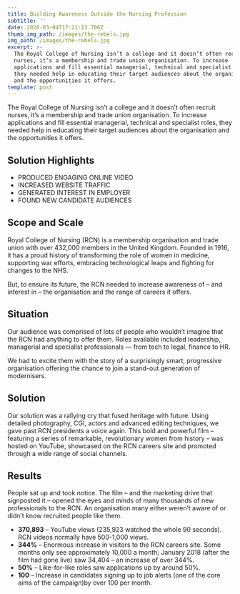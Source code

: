 ```yaml
---
title: Building Awareness Outside the Nursing Profession
subtitle: ''
date: 2020-03-04T17:21:13.706Z
thumb_img_path: /images/the-rebels.jpg
img_path: /images/the-rebels.jpg
excerpt: >-
  The Royal College of Nursing isn’t a college and it doesn’t often recruit
  nurses, it’s a membership and trade union organisation. To increase
  applications and fill essential managerial, technical and specialist roles,
  they needed help in educating their target audiences about the organisation
  and the opportunities it offers.
template: post
---
```

The Royal College of Nursing isn’t a college and it doesn’t often recruit nurses, it’s a membership and trade union organisation. To increase applications and fill essential managerial, technical and specialist roles, they needed help in educating their target audiences about the organisation and the opportunities it offers.

## Solution Highlights

* PRODUCED ENGAGING ONLINE VIDEO
* INCREASED WEBSITE TRAFFIC
* GENERATED INTEREST IN EMPLOYER
* FOUND NEW CANDIDATE AUDIENCES

## Scope and Scale

Royal College of Nursing (RCN) is a membership organisation and trade union with over 432,000 members in the United Kingdom. Founded in 1916, it has a proud history of transforming the role of women in medicine, supporting war efforts, embracing technological leaps and fighting for changes to the NHS.

But, to ensure its future, the RCN needed to increase awareness of – and interest in – the organisation and the range of careers it offers.

## Situation

Our audience was comprised of lots of people who wouldn’t imagine that the RCN had anything to offer them. Roles available included leadership, managerial and specialist professionals — from tech to legal, finance to HR. 

We had to excite them with the story of a surprisingly smart, progressive organisation offering the chance to join a stand-out generation of modernisers.

## Solution

Our solution was a rallying cry that fused heritage with future. Using detailed photography, CGI, actors and advanced editing techniques, we gave past RCN presidents a voice again. This bold and powerful film – featuring a series of remarkable, revolutionary women from history – was hosted on YouTube, showcased on the RCN careers site and promoted through a wide range of social channels.

## Results

People sat up and took notice. The film – and the marketing drive that signposted it – opened the eyes and minds of many thousands of new professionals to the RCN. An organisation many either weren’t aware of or didn’t know recruited
people like them.

* **370,893** – YouTube views (235,923 watched the whole 90 seconds). RCN videos normally have 500-1,000 views.
* **344%** – Enormous increase in visitors to the RCN careers site. Some months only see approximately 10,000 a month; January 2018 (after the film had gone live) saw 34,404 – an increase of over 344%.
* **50%** – Like-for-like roles saw applications up by around 50%.
* **100** – Increase in candidates signing up to job alerts (one of the core aims of the campaign)by over 100 per month.
